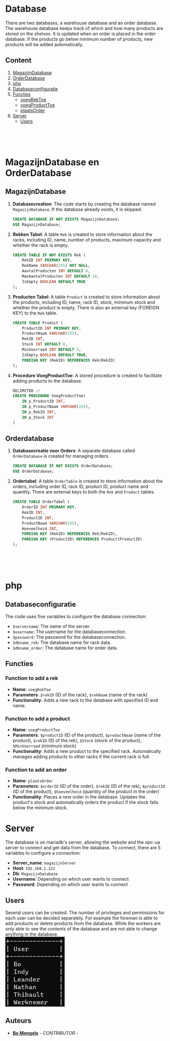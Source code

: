 # Database 

There are two databases, a warehouse database and an order database. The warehouse database keeps track of which and how many products are stored on the shelves. It is updated when an order is placed in the order database. If the products go below minimum number of products, new products will be added automatically.

## Content
1. [MagazijnDatabase](#magazijndatabase)
2. [OrderDatabase](#orderdatabase)
3. [php](#php)
4. [Databaseconfiguratie](#databaseconfiguratie)
5. [Functies](#functies)
    - [voegRekToe](#functie-om-een-rek-toe-te-voegen)
    - [voegProductToe](#functie-om-een-product-toe-te-voegen)
    - [plaatsOrder](#functie-om-een-order-toe-te-voegen)
6. [Server](#server)
    - [Users](#users)

<br/>
<br/>
<br/>

# MagazijnDatabase en OrderDatabase


## MagazijnDatabase

1. **Databasecreation**: The code starts by creating the database named `MagazijnDatabase`. If the database already exists, it is skipped.

    ```sql
    CREATE DATABASE IF NOT EXISTS MagazijnDatabase;
    USE MagazijnDatabase;
    ```

2. **Rekken Tabel**: A table `Rek` is created to store information about the racks, including ID, name, number of products, maximum capacity and whether the rack is empty.

    ```sql
    CREATE TABLE IF NOT EXISTS Rek (
        RekID INT PRIMARY KEY,
        RekName VARCHAR(255) NOT NULL,
        AantalProducten INT DEFAULT 0,
        MaxAantalProducten INT DEFAULT 10,
        IsEmpty BOOLEAN DEFAULT TRUE
    );
    ```

3. **Producten Tabel**: A table `Product` is created to store information about the products, including ID, name, rack ID, stock, minimum stock and whether the product is empty. There is also an external key (FOREIGN KEY) to the `Rek` table.

    ```sql
    CREATE TABLE Product (
        ProductID INT PRIMARY KEY,
        ProductNaam VARCHAR(255),
        RekID INT,
        Stock INT DEFAULT 0,
        MinVoorraad INT DEFAULT 5,
        IsEmpty BOOLEAN DEFAULT TRUE,
        FOREIGN KEY (RekID) REFERENCES Rek(RekID)
    );
    ```

4. **Procedure VoegProductToe**: A stored procedure is created to facilitate adding products to the database.

    ```sql
    DELIMITER //
    CREATE PROCEDURE VoegProductToe(
        IN p_ProductID INT,
        IN p_ProductNaam VARCHAR(255),
        IN p_RekID INT,
        IN p_Stock INT
    )
    ```

## Orderdatabase

1. **Databasecreatie voor Orders**: A separate database called `OrderDatabase` is created for managing orders.

    ```sql
    CREATE DATABASE IF NOT EXISTS OrderDatabase;
    USE OrderDatabase;
    ```

2. **Ordertabel**: A table `OrderTable` is created to store information about the orders, including order ID, rack ID, product ID, product name and quantity. There are external keys to both the `Rek` and `Product` tables.

    ```sql
    CREATE TABLE OrderTabel (
        OrderID INT PRIMARY KEY,
        RekID INT,
        ProductID INT,
        ProductNaam VARCHAR(255),
        Hoeveelheid INT,
        FOREIGN KEY (RekID) REFERENCES Rek(RekID),
        FOREIGN KEY (ProductID) REFERENCES Product(ProductID)
    );


<br/>
<br/>
<br/>

# php

## Databaseconfiguratie

The code uses five variables to configure the database connection:

- `$servername`: The name of the server.
- `$username`: The username for the databaseconnection.
- `$password`: The password for the databaseconnection.
- `$dbname_rek`: The database name for rack data.
- `$dbname_order`: The database name for order data.


## Functies

### Function to add a rek

- **Name**: `voegRekToe`
- **Parameters**: `$rekID` (ID of the rack), `$rekNaam` (name of the rack)
- **Functionality**: Adds a new rack to the database with specified ID and name.

### Function to add a product

- **Name**: `voegProductToe`
- **Parameters**: `$productID` (ID of the product), `$productNaam` (name of the product), `$rekID` (ID of the rek), `$Stock` (stock of the product), `$MinVoorraad` (minimum stock)
- **Functionality**: Adds a new product to the specified rack. Automatically manages adding products to other racks if the current rack is full.

### Function to add an order

- **Name**: `plaatsOrder`
- **Parameters**: `$orderID` (ID of the order), `$rekID` (ID of the rek), `$productID` (ID of the product), `$hoeveelheid` (quantity of the product in the order)
- **Functionality**: Places a new order in the database. Updates the product's stock and automatically orders the product if the stock falls below the minimum stock.

# Server
The database is on mariadb's server, allowing the website and the opc-ua server to connect and get data from the database.
To connect, there are 5 variables to configure a connection:
- **Server_name**: `magazijnServer`
- **Host**: `192.168.1.222`
- **Db**: `MagazijnDatabase`
- **Username**: Depending on which user wants to connect
- **Password**: Depending on which user wants to connect

## Users
Several users can be created. The number of privileges and permissions for each user can be decided separately.
For example the foreman is able to add products or delete products from the database. While the workers are only able to see the contents of the database and are not able to change anything in the database. 
<br/>
![Users](Pictures/users.png)
## Auteurs
- **[Bo Mengels](https://github.com/12003586)** - _CONTRIBUTOR_ - 




